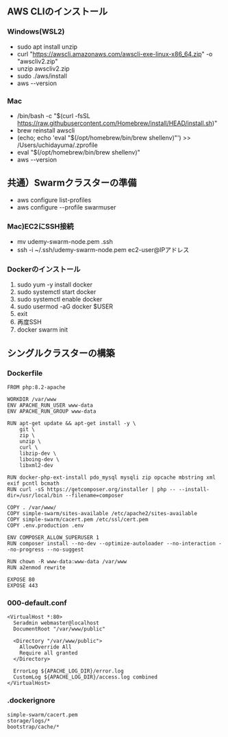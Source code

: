 
## AWS CLIのインストール
### Windows(WSL2)
- sudo apt install unzip
- curl "https://awscli.amazonaws.com/awscli-exe-linux-x86_64.zip" -o "awscliv2.zip"
- unzip awscliv2.zip
- sudo ./aws/install
- aws --version

### Mac
- /bin/bash -c "$(curl -fsSL https://raw.githubusercontent.com/Homebrew/install/HEAD/install.sh)"
- brew reinstall awscli
-  (echo; echo 'eval "$(/opt/homebrew/bin/brew shellenv)"') >> /Users/uchidayuma/.zprofile
- eval "$(/opt/homebrew/bin/brew shellenv)"
- aws --version

## 共通）Swarmクラスターの準備
- aws configure list-profiles
- aws configure --profile swarmuser

### Mac)EC2にSSH接続
- mv udemy-swarm-node.pem .ssh
- ssh -i ~/.ssh/udemy-swarm-node.pem ec2-user@IPアドレス

### Dockerのインストール

1. sudo yum -y install docker
2. sudo systemctl start docker
3. sudo systemctl enable docker
4. sudo usermod -aG docker $USER
5. exit
6. 再度SSH
7. docker swarm init

## シングルクラスターの構築
### Dockerfile
```
FROM php:8.2-apache

WORKDIR /var/www
ENV APACHE_RUN_USER www-data
ENV APACHE_RUN_GROUP www-data

RUN apt-get update && apt-get install -y \
    git \
    zip \
    unzip \
    curl \
    libzip-dev \
    liboing-dev \
    libxml2-dev

RUN docker-php-ext-install pdo_mysql mysqli zip opcache mbstring xml exif pcntl bcmath
RUN curl -sS https://getcomposer.org/installer | php -- --install-dir=/usr/local/bin --filename=composer

COPY . /var/www/
COPY simple-swarm/sites-available /etc/apache2/sites-available
COPY simple-swarm/cacert.pem /etc/ssl/cert.pem
COPY .env.production .env

ENV COMPOSER_ALLOW_SUPERUSER 1
RUN composer install --no-dev --optimize-autoloader --no-interaction --no-progress --no-suggest

RUN chown -R www-data:www-data /var/www
RUN a2enmod rewrite

EXPOSE 80
EXPOSE 443
```

### 000-default.conf
```
<VirtualHost *:80>
  Seradmin webmaster@localhost
  DocumentRoot "/var/www/public"

  <Directory "/var/www/public">
    AllowOverride All
    Require all granted
  </Directory>

  ErrorLog ${APACHE_LOG_DIR}/error.log
  CustomLog ${APACHE_LOG_DIR}/access.log combined
</VirtualHost>
```

### .dockerignore
```
simple-swarm/cacert.pem
storage/logs/*
bootstrap/cache/*
```
